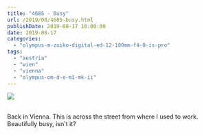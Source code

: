 ```yaml
---
title: "4685 - Busy"
url: /2019/08/4685-busy.html
publishDate: 2019-08-17 18:00:00
date: 2019-08-17
categories: 
  - "olympus-m-zuiko-digital-ed-12-100mm-f4-0-is-pro"
tags: 
  - "austria"
  - "wien"
  - "vienna"
  - "olympus-om-d-e-m1-mk-ii"
---
```

<div class="container">
<div class="center"><a target="_blank" href="https://d25zfm9zpd7gm5.cloudfront.net/1200x1200/2018/20180411_082643_lr.jpg"><img class="webfeedsFeaturedVisual" src="https://d25zfm9zpd7gm5.cloudfront.net/0600x0600/2018/20180411_082643_lr.jpg" /></a></div>
</div>
<br />

Back in Vienna. This is across the street from where I used to work.
Beautifully busy, isn't it?